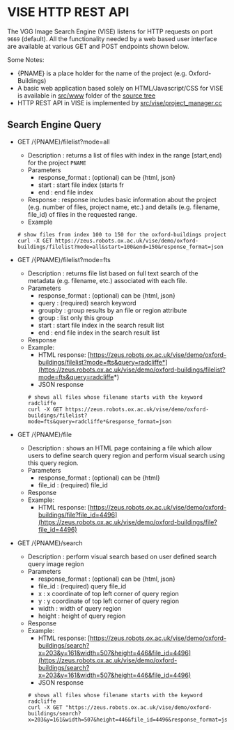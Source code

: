 # VISE HTTP REST API
The VGG Image Search Engine (VISE) listens for HTTP requests on port `9669` (default). All the functionality needed by a web based user interface are available at various GET and POST endpoints shown below.
 
Some Notes:
 - {PNAME} is a place holder for the name of the project (e.g. Oxford-Buildings)
 - A basic web application based solely on HTML/Javascript/CSS for VISE is available in [src/www](src/www) folder of the [source tree](https://gitlab.com/vgg/vise/-/tree/master)
 - HTTP REST API in VISE is implemented by [src/vise/project_manager.cc](src/vise/project_manager.cc)
 
## Search Engine Query

* GET /{PNAME}/filelist?mode=all
  - Description : returns a list of files with index in the range [start,end) for the project `PNAME`
  - Parameters
    - response_format : (optional) can be {html, json}
    - start : start file index (starts fr
    - end : end file index
  - Response : response includes basic information about the project (e.g. number of files, project name, etc.) and details (e.g. filename, file_id) of files in the requested range.
  - Example
  ```
  # show files from index 100 to 150 for the oxford-buildings project
  curl -X GET https://zeus.robots.ox.ac.uk/vise/demo/oxford-buildings/filelist?mode=all&start=100&end=150&response_format=json
  ```
  
* GET /{PNAME}/filelist?mode=fts
  - Description : returns file list based on full text search of the metadata (e.g. filename, etc.) associated with each file. 
  - Parameters
    - response_format : (optional) can be {html, json}
    - query : (required) search keyword
    - groupby : group results by an file or region attribute
    - group : list only this group
    - start : start file index in the search result list
    - end : end file index in the search result list
  - Response
  - Example: 
    - HTML response: [https://zeus.robots.ox.ac.uk/vise/demo/oxford-buildings/filelist?mode=fts&query=radcliffe*](https://zeus.robots.ox.ac.uk/vise/demo/oxford-buildings/filelist?mode=fts&query=radcliffe*)
    - JSON response
    ```
    # shows all files whose filename starts with the keyword radcliffe
    curl -X GET https://zeus.robots.ox.ac.uk/vise/demo/oxford-buildings/filelist?mode=fts&query=radcliffe*&response_format=json
    ```

* GET /{PNAME}/file
  - Description : shows an HTML page containing a file which allow users to define search query region and perform visual search using this query region.
  - Parameters
    - response_format : (optional) can be {html}
    - file_id : (required) file_id
  - Response
  - Example: 
    - HTML response: [https://zeus.robots.ox.ac.uk/vise/demo/oxford-buildings/file?file_id=4496](https://zeus.robots.ox.ac.uk/vise/demo/oxford-buildings/file?file_id=4496)
    
* GET /{PNAME}/search
  - Description : perform visual search based on user defined search query image region
  - Parameters
    - response_format : (optional) can be {html, json}
    - file_id : (required) query file_id
    - x : x coordinate of top left corner of query region
    - y : y coordinate of top left corner of query region
    - width : width of query region
    - height : height of query region
  - Response
  - Example: 
    - HTML response: [https://zeus.robots.ox.ac.uk/vise/demo/oxford-buildings/search?x=203&y=161&width=507&height=446&file_id=4496](https://zeus.robots.ox.ac.uk/vise/demo/oxford-buildings/search?x=203&y=161&width=507&height=446&file_id=4496)
    - JSON response
    ```
    # shows all files whose filename starts with the keyword radcliffe
    curl -X GET "https://zeus.robots.ox.ac.uk/vise/demo/oxford-buildings/search?x=203&y=161&width=507&height=446&file_id=4496&response_format=json"
    ```

